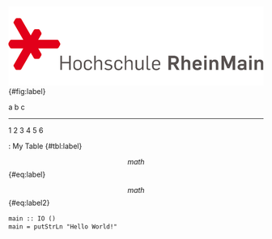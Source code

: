 ![My Logo](pictures/hsrm_logo.png){#fig:label}

a   b   c
--- --- ---
1   2   3
4   5   6

: My Table {#tbl:label}

$$ math $$ {#eq:label}

$$ math $$ {#eq:label2}

```{#lst:code .haskell caption="Listing caption"}
main :: IO ()
main = putStrLn "Hello World!"
```
